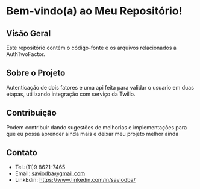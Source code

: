 # Bem-vindo(a) ao Meu Repositório!

## Visão Geral
Este repositório contém o código-fonte e os arquivos relacionados a AuthTwoFactor. 

## Sobre o Projeto
Autenticação de dois fatores e uma api feita para validar o usuario em duas etapas, utilizando integração com serviço da Twilio.


## Contribuição
Podem contribuir dando sugestões de melhorias e implementações para que eu possa aprender ainda mais e deixar meu projeto melhor ainda

## Contato
- Tel.:(11)9 8621-7465
- Email: saviodba@gmail.com
- LinkEdin: https://www.linkedin.com/in/saviodba/



